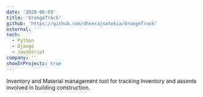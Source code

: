 ```yaml
---
date: '2020-06-03'
title: 'OrangeTrack'
github: 'https://github.com/dheerajsatokia/OrangeTrack'
external: ''
tech:
  - Python
  - Django
  - JavaScript
company: ''
showInProjects: true
---
```


Inventory and Material management tool for tracking Inventory and assents involved in building construction.
